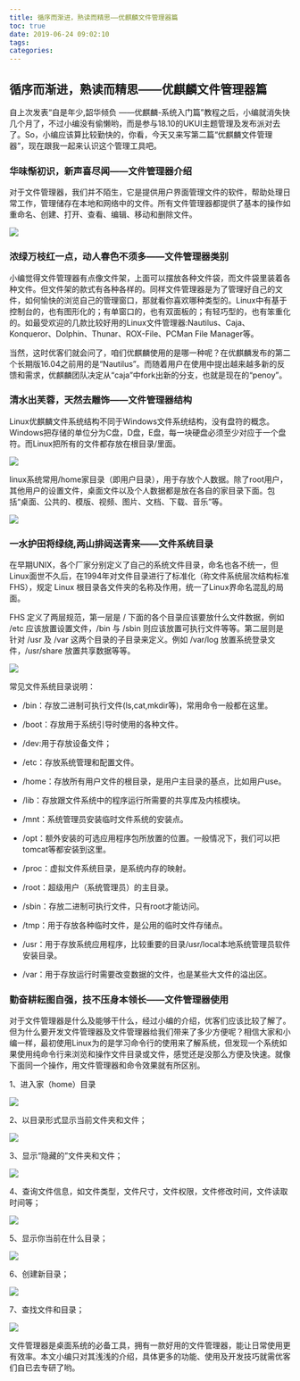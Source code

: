 ```yaml
---
title: 循序而渐进，熟读而精思——优麒麟文件管理器篇
toc: true
date: 2019-06-24 09:02:10
tags:
categories:
---
```






## 循序而渐进，熟读而精思——优麒麟文件管理器篇

自上次发表“自是年少,韶华倾负 ——优麒麟-系统入门篇”教程之后，小编就消失快几个月了，不过小编没有偷懒哟，而是参与18.10的UKUI主题管理及发布派对去了。So，小编应该算比较勤快的，你看，今天又来写第二篇“优麒麟文件管理器”，现在跟我一起来认识这个管理工具吧。


### 华味惭初识，新声喜尽闻——文件管理器介绍

对于文件管理器，我们并不陌生，它是提供用户界面管理文件的软件，帮助处理日常工作，管理储存在本地和网络中的文件。所有文件管理器都提供了基本的操作如重命名、创建、打开、查看、编辑、移动和删除文件。

![](https://www.ubuntukylin.com/upload/201811/1541910960206554.jpg)
### 浓绿万枝红一点，动人春色不须多——文件管理器类别

小编觉得文件管理器有点像文件架，上面可以摆放各种文件袋，而文件袋里装着各种文件。但文件架的款式有各种各样的。同样文件管理器是为了管理好自己的文件，如何愉快的浏览自己的管理窗口，那就看你喜欢哪种类型的。Linux中有基于控制台的，也有图形化的；有单窗口的，也有双面板的；有轻巧型的，也有笨重化的。如最受欢迎的几款比较好用的Linux文件管理器:Nautilus、Caja、Konqueror、Dolphin、Thunar、ROX-File、PCMan File Manager等。

当然，这时优客们就会问了，咱们优麒麟使用的是哪一种呢？在优麒麟发布的第二个长期版16.04之前用的是“Nautilus”。而随着用户在使用中提出越来越多新的反馈和需求，优麒麟团队决定从“caja”中fork出新的分支，也就是现在的“penoy”。
### 清水出芙蓉，天然去雕饰——文件管理器结构

Linux优麒麟文件系统结构不同于Windows文件系统结构，没有盘符的概念。Windows把存储的单位分为C盘，D盘，E盘，每一块硬盘必须至少对应于一个盘符。而Linux把所有的文件都存放在根目录/里面。

![](https://www.ubuntukylin.com/upload/201811/1541911000275209.png)

linux系统常用/home家目录（即用户目录），用于存放个人数据。除了root用户，其他用户的设置文件，桌面文件以及个人数据都是放在各自的家目录下面。包括“桌面、公共的、模版、视频、图片、文档、下载、音乐”等。

![](https://www.ubuntukylin.com/upload/201811/1541911035504246.png)
### 一水护田将绿绕,两山排闼送青来——文件系统目录

在早期UNIX，各个厂家分别定义了自己的系统文件目录，命名也各不统一，但Linux面世不久后，在1994年对文件目录进行了标准化（称文件系统层次结构标准FHS），规定 Linux 根目录各文件夹的名称及作用，统一了Linux界命名混乱的局面。

FHS 定义了两层规范，第一层是 / 下面的各个目录应该要放什么文件数据，例如 /etc 应该放置设置文件，/bin 与 /sbin 则应该放置可执行文件等等。第二层则是针对 /usr 及 /var 这两个目录的子目录来定义。例如 /var/log 放置系统登录文件，/usr/share 放置共享数据等等。

![](https://www.ubuntukylin.com/upload/201811/1541911061810851.png)

常见文件系统目录说明：

 * /bin：存放二进制可执行文件(ls,cat,mkdir等)，常用命令一般都在这里。

 * /boot：存放用于系统引导时使用的各种文件。

 * /dev:用于存放设备文件；

 * /etc：存放系统管理和配置文件。

 * /home：存放所有用户文件的根目录，是用户主目录的基点，比如用户use。

 * /lib：存放跟文件系统中的程序运行所需要的共享库及内核模块。

 * /mnt：系统管理员安装临时文件系统的安装点。

 * /opt：额外安装的可选应用程序包所放置的位置。一般情况下，我们可以把tomcat等都安装到这里。

 * /proc：虚拟文件系统目录，是系统内存的映射。

 * /root：超级用户（系统管理员）的主目录。

 * /sbin：存放二进制可执行文件，只有root才能访问。

 * /tmp：用于存放各种临时文件，是公用的临时文件存储点。

 * /usr：用于存放系统应用程序，比较重要的目录/usr/local本地系统管理员软件安装目录。

 * /var：用于存放运行时需要改变数据的文件，也是某些大文件的溢出区。
### 勤奋耕耘图自强，技不压身本领长——文件管理器使用

对于文件管理器是什么及能够干什么，经过小编的介绍，优客们应该比较了解了。但为什么要开发文件管理器及文件管理器给我们带来了多少方便呢？相信大家和小编一样，最初使用Linux为的是学习命令行的使用来了解系统，但发现一个系统如果使用纯命令行来浏览和操作文件目录或文件，感觉还是没那么方便及快速。就像下面同一个操作，用文件管理器和命令效果就有所区别。

1、进入家（home）目录

![](https://www.ubuntukylin.com/upload/201811/1541911080245334.jpg)

2、以目录形式显示当前文件夹和文件；

![](https://www.ubuntukylin.com/upload/201811/1541911100556922.jpg)

3、显示“隐藏的”文件夹和文件；

![](https://www.ubuntukylin.com/upload/201811/1541911117248174.jpg)

4、查询文件信息，如文件类型，文件尺寸，文件权限，文件修改时间，文件读取时间等；

![](https://www.ubuntukylin.com/upload/201811/1541911131925283.jpg)

5、显示你当前在什么目录；

![](https://www.ubuntukylin.com/upload/201811/1541911147959990.jpg)

6、创建新目录；

![](https://www.ubuntukylin.com/upload/201811/1541911165937310.jpg)

7、查找文件和目录；

![](https://www.ubuntukylin.com/upload/201811/1541911204657017.jpg)

文件管理器是桌面系统的必备工具，拥有一款好用的文件管理器，能让日常使用更有效率。本文小编只对其浅浅的介绍，具体更多的功能、使用及开发技巧就需优客们自已去专研了哟。
